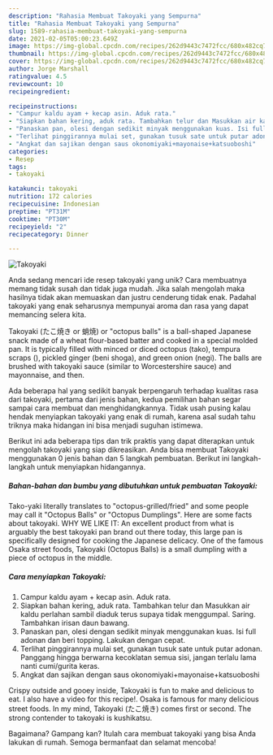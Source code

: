 ```yaml
---
description: "Rahasia Membuat Takoyaki yang Sempurna"
title: "Rahasia Membuat Takoyaki yang Sempurna"
slug: 1589-rahasia-membuat-takoyaki-yang-sempurna
date: 2021-02-05T05:00:23.649Z
image: https://img-global.cpcdn.com/recipes/262d9443c7472fcc/680x482cq70/takoyaki-foto-resep-utama.jpg
thumbnail: https://img-global.cpcdn.com/recipes/262d9443c7472fcc/680x482cq70/takoyaki-foto-resep-utama.jpg
cover: https://img-global.cpcdn.com/recipes/262d9443c7472fcc/680x482cq70/takoyaki-foto-resep-utama.jpg
author: Jorge Marshall
ratingvalue: 4.5
reviewcount: 10
recipeingredient:

recipeinstructions:
- "Campur kaldu ayam + kecap asin. Aduk rata."
- "Siapkan bahan kering, aduk rata. Tambahkan telur dan Masukkan air kaldu perlahan sambil diaduk terus supaya tidak menggumpal. Saring. Tambahkan irisan daun bawang."
- "Panaskan pan, olesi dengan sedikit minyak menggunakan kuas. Isi full adonan dan beri topping. Lakukan dengan cepat."
- "Terlihat pinggirannya mulai set, gunakan tusuk sate untuk putar adonan. Panggang hingga berwarna kecoklatan semua sisi, jangan terlalu lama nanti cumi/gurita keras."
- "Angkat dan sajikan dengan saus okonomiyaki+mayonaise+katsuoboshi"
categories:
- Resep
tags:
- takoyaki

katakunci: takoyaki 
nutrition: 172 calories
recipecuisine: Indonesian
preptime: "PT31M"
cooktime: "PT30M"
recipeyield: "2"
recipecategory: Dinner

---
```



![Takoyaki](https://img-global.cpcdn.com/recipes/262d9443c7472fcc/680x482cq70/takoyaki-foto-resep-utama.jpg)

Anda sedang mencari ide resep takoyaki yang unik? Cara membuatnya memang tidak susah dan tidak juga mudah. Jika salah mengolah maka hasilnya tidak akan memuaskan dan justru cenderung tidak enak. Padahal takoyaki yang enak seharusnya mempunyai aroma dan rasa yang dapat memancing selera kita.

Takoyaki (たこ焼き or 蛸焼) or &#34;octopus balls&#34; is a ball-shaped Japanese snack made of a wheat flour-based batter and cooked in a special molded pan. It is typically filled with minced or diced octopus (tako), tempura scraps (), pickled ginger (beni shoga), and green onion (negi). The balls are brushed with takoyaki sauce (similar to Worcestershire sauce) and mayonnaise, and then.

Ada beberapa hal yang sedikit banyak berpengaruh terhadap kualitas rasa dari takoyaki, pertama dari jenis bahan, kedua pemilihan bahan segar sampai cara membuat dan menghidangkannya. Tidak usah pusing kalau hendak menyiapkan takoyaki yang enak di rumah, karena asal sudah tahu triknya maka hidangan ini bisa menjadi suguhan istimewa.


Berikut ini ada beberapa tips dan trik praktis yang dapat diterapkan untuk mengolah takoyaki yang siap dikreasikan. Anda bisa membuat Takoyaki menggunakan 0 jenis bahan dan 5 langkah pembuatan. Berikut ini langkah-langkah untuk menyiapkan hidangannya.

<!--inarticleads1-->

##### Bahan-bahan dan bumbu yang dibutuhkan untuk pembuatan Takoyaki:



Tako-yaki literally translates to &#34;octopus-grilled/fried&#34; and some people may call it &#34;Octopus Balls&#34; or &#34;Octopus Dumplings&#34;. Here are some facts about takoyaki. WHY WE LIKE IT: An excellent product from what is arguably the best takoyaki pan brand out there today, this large pan is specifically designed for cooking the Japanese delicacy. One of the famous Osaka street foods, Takoyaki (Octopus Balls) is a small dumpling with a piece of octopus in the middle. 

<!--inarticleads2-->

##### Cara menyiapkan Takoyaki:

1. Campur kaldu ayam + kecap asin. Aduk rata.
1. Siapkan bahan kering, aduk rata. Tambahkan telur dan Masukkan air kaldu perlahan sambil diaduk terus supaya tidak menggumpal. Saring. Tambahkan irisan daun bawang.
1. Panaskan pan, olesi dengan sedikit minyak menggunakan kuas. Isi full adonan dan beri topping. Lakukan dengan cepat.
1. Terlihat pinggirannya mulai set, gunakan tusuk sate untuk putar adonan. Panggang hingga berwarna kecoklatan semua sisi, jangan terlalu lama nanti cumi/gurita keras.
1. Angkat dan sajikan dengan saus okonomiyaki+mayonaise+katsuoboshi


Crispy outside and gooey inside, Takoyaki is fun to make and delicious to eat. I also have a video for this recipe!. Osaka is famous for many delicious street foods. In my mind, Takoyaki (たこ焼き) comes first or second. The strong contender to takoyaki is kushikatsu. 

Bagaimana? Gampang kan? Itulah cara membuat takoyaki yang bisa Anda lakukan di rumah. Semoga bermanfaat dan selamat mencoba!
